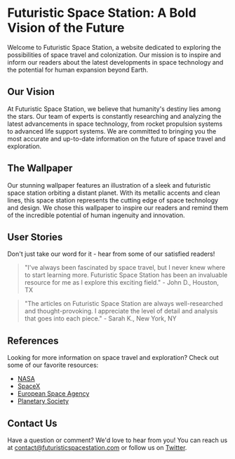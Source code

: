 <!--font:Lobster-->

# Futuristic Space Station: A Bold Vision of the Future

Welcome to Futuristic Space Station, a website dedicated to exploring the possibilities of space travel and colonization. Our mission is to inspire and inform our readers about the latest developments in space technology and the potential for human expansion beyond Earth.

## Our Vision

At Futuristic Space Station, we believe that humanity's destiny lies among the stars. Our team of experts is constantly researching and analyzing the latest advancements in space technology, from rocket propulsion systems to advanced life support systems. We are committed to bringing you the most accurate and up-to-date information on the future of space travel and exploration.

## The Wallpaper

Our stunning wallpaper features an illustration of a sleek and futuristic space station orbiting a distant planet. With its metallic accents and clean lines, this space station represents the cutting edge of space technology and design. We chose this wallpaper to inspire our readers and remind them of the incredible potential of human ingenuity and innovation.

## User Stories

Don't just take our word for it - hear from some of our satisfied readers!

> "I've always been fascinated by space travel, but I never knew where to start learning more. Futuristic Space Station has been an invaluable resource for me as I explore this exciting field." - John D., Houston, TX

> "The articles on Futuristic Space Station are always well-researched and thought-provoking. I appreciate the level of detail and analysis that goes into each piece." - Sarah K., New York, NY

## References

Looking for more information on space travel and exploration? Check out some of our favorite resources:

- [NASA](#)
- [SpaceX](#)
- [European Space Agency](#)
- [Planetary Society](#)

## Contact Us

Have a question or comment? We'd love to hear from you! You can reach us at [contact@futuristicspacestation.com](mailto:contact@futuristicspacestation.com) or follow us on [Twitter](#).

<!--

Write me content for website with wallpaper which alt text is:

"An illustration of a futuristic space station orbiting a distant planet, with sleek lines and metallic accents."

The name/title of the page should not be 1:1 copy of the alt text but rather a real content of the website which is using this wallpaper.

- Use markdown format 
- Start with heading
- Heading should be short and concise
- The content should look like a real website 
- The website should not be about the wallpaper, wallpaper is just a related background
- Heading should be contain work "wallpaper" or "background"
- Include real sections like references, contact, user stories, etc. use things relevant to the page purpose.
- Feel free to use structure like headings, bullets, numbering, blockquotes, paragraphs, horizontal lines, etc.
- You can use formatting like bold or _italic_
- You can include UTF-8 emojis
- Links should be only #hash anchors (and you can refer to the document itself)
- Do not include images


---


# Futuristic Space Station: A Bold Vision of the Future

Welcome to Futuristic Space Station, a website dedicated to exploring the possibilities of space travel and colonization. Our mission is to inspire and inform our readers about the latest developments in space technology and the potential for human expansion beyond Earth.

## Our Vision

At Futuristic Space Station, we believe that humanity's destiny lies among the stars. Our team of experts is constantly researching and analyzing the latest advancements in space technology, from rocket propulsion systems to advanced life support systems. We are committed to bringing you the most accurate and up-to-date information on the future of space travel and exploration.

## The Wallpaper

Our stunning wallpaper features an illustration of a sleek and futuristic space station orbiting a distant planet. With its metallic accents and clean lines, this space station represents the cutting edge of space technology and design. We chose this wallpaper to inspire our readers and remind them of the incredible potential of human ingenuity and innovation.

## User Stories

Don't just take our word for it - hear from some of our satisfied readers!

> "I've always been fascinated by space travel, but I never knew where to start learning more. Futuristic Space Station has been an invaluable resource for me as I explore this exciting field." - John D., Houston, TX

> "The articles on Futuristic Space Station are always well-researched and thought-provoking. I appreciate the level of detail and analysis that goes into each piece." - Sarah K., New York, NY

## References

Looking for more information on space travel and exploration? Check out some of our favorite resources:

- [NASA](#)
- [SpaceX](#)
- [European Space Agency](#)
- [Planetary Society](#)

## Contact Us

Have a question or comment? We'd love to hear from you! You can reach us at [contact@futuristicspacestation.com](mailto:contact@futuristicspacestation.com) or follow us on [Twitter](#).

-->
